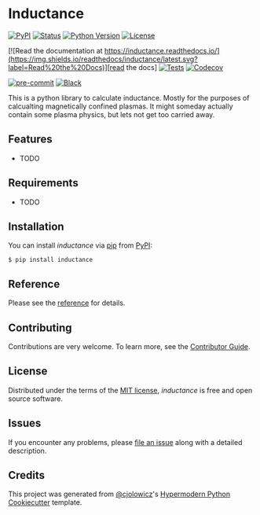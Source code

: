 # Inductance

[![PyPI](https://img.shields.io/pypi/v/inductance.svg)][pypi status]
[![Status](https://img.shields.io/pypi/status/inductance.svg)][pypi status]
[![Python Version](https://img.shields.io/pypi/pyversions/inductance)][pypi status]
[![License](https://img.shields.io/pypi/l/inductance)][license]

[![Read the documentation at https://inductance.readthedocs.io/](https://img.shields.io/readthedocs/inductance/latest.svg?label=Read%20the%20Docs)][read the docs]
[![Tests](https://github.com/dgarnier/inductance/workflows/Tests/badge.svg)][tests]
[![Codecov](https://codecov.io/gh/dgarnier/inductance/branch/main/graph/badge.svg)][codecov]

[![pre-commit](https://img.shields.io/badge/pre--commit-enabled-brightgreen?logo=pre-commit&logoColor=white)][pre-commit]
[![Black](https://img.shields.io/badge/code%20style-black-000000.svg)][black]

[pypi status]: https://pypi.org/project/inductance/
[read the docs]: https://inductance.readthedocs.io/
[tests]: https://github.com/dgarnier/inductance/actions?workflow=Tests
[codecov]: https://app.codecov.io/gh/dgarnier/inductance
[pre-commit]: https://github.com/pre-commit/pre-commit
[black]: https://github.com/psf/black

This is a python library to calculate inductance. Mostly for the purposes of calcualting magnetically confined plasmas. It might someday actually contain some plasma physics, but lets not get too carried away.

## Features

- TODO

## Requirements

- TODO

## Installation

You can install _inductance_ via [pip] from [PyPI]:

```console
$ pip install inductance
```

## Reference

Please see the [reference] for details.

## Contributing

Contributions are very welcome.
To learn more, see the [Contributor Guide].

## License

Distributed under the terms of the [MIT license][license],
_inductance_ is free and open source software.

## Issues

If you encounter any problems,
please [file an issue] along with a detailed description.

## Credits

This project was generated from [@cjolowicz]'s [Hypermodern Python Cookiecutter] template.

[@cjolowicz]: https://github.com/cjolowicz
[pypi]: https://pypi.org/
[hypermodern python cookiecutter]: https://github.com/cjolowicz/cookiecutter-hypermodern-python
[file an issue]: https://github.com/dgarnier/inductance/issues
[pip]: https://pip.pypa.io/

<!-- github-only -->

[license]: https://github.com/dgarnier/inductance/blob/main/LICENSE
[contributor guide]: https://github.com/dgarnier/inductance/blob/main/CONTRIBUTING.md
[reference]: https://inductance.readthedocs.io/en/latest/reference.html
